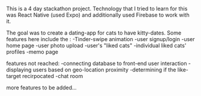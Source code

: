 This is a 4 day stackathon project.
Technology that I tried to learn for this was React Native (used Expo) and additionally used Firebase to work with it.

The goal was to create a dating-app for cats to have kitty-dates.
Some features here include the :
  -Tinder-swipe animation
  -user signup/login
  -user home page
  -user photo upload
  -user's "liked cats"
  -individual liked cats' profiles
  -memo page

features not reached:
  -connecting database to front-end user interaction
  -displaying users based on geo-location proximity
  -determining if the like-target recirpocated
  -chat room

more features to be added...
